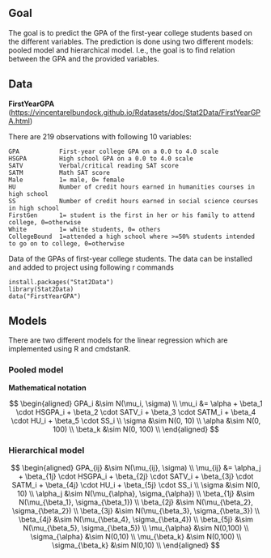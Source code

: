 ## Goal
The goal is to predict the GPA of the first-year college students based on the different variables. The prediction is done using two different models: pooled model and hierarchical model. I.e., the goal is to find relation between the GPA and the provided variables.

## Data
**FirstYearGPA** (https://vincentarelbundock.github.io/Rdatasets/doc/Stat2Data/FirstYearGPA.html)

There are 219 observations with following 10 variables:
```
GPA           First-year college GPA on a 0.0 to 4.0 scale
HSGPA         High school GPA on a 0.0 to 4.0 scale
SATV          Verbal/critical reading SAT score
SATM          Math SAT score
Male          1= male, 0= female
HU            Number of credit hours earned in humanities courses in high school
SS            Number of credit hours earned in social science courses in high school
FirstGen      1= student is the first in her or his family to attend college, 0=otherwise
White         1= white students, 0= others
CollegeBound  1=attended a high school where >=50% students intended to go on to college, 0=otherwise
```
Data of the GPAs of first-year college students. The data can be installed and added to project using following r commands
```
install.packages("Stat2Data")
library(Stat2Data)
data("FirstYearGPA")
```

## Models
There are two different models for the linear regression which are implemented using R and cmdstanR.

### Pooled model 

**Mathematical notation**

$$
\begin{aligned}
GPA_i &\sim N(\mu_i, \sigma) \\
\mu_i &= \alpha + \beta_1 \cdot HSGPA_i + \beta_2 \cdot SATV_i + \beta_3 \cdot SATM_i + \beta_4 \cdot HU_i + \beta_5 \cdot SS_i \\
\sigma &\sim N(0, 10) \\
\alpha &\sim N(0, 100) \\
\beta_k &\sim N(0, 100) \\
\end{aligned}
$$

### Hierarchical model 

$$
\begin{aligned}
GPA_{ij} &\sim N(\mu_{ij}, \sigma) \\
\mu_{ij} &= \alpha_j + \beta_{1j} \cdot HSGPA_i + \beta_{2j} \cdot SATV_i + \beta_{3j} \cdot SATM_i + \beta_{4j} \cdot HU_i + \beta_{5j} \cdot SS_i \\
\sigma &\sim N(0, 10) \\
\alpha_j &\sim N(\mu_{\alpha}, \sigma_{\alpha}) \\
\beta_{1j} &\sim N(\mu_{\beta_1}, \sigma_{\beta_1}) \\
\beta_{2j} &\sim N(\mu_{\beta_2}, \sigma_{\beta_2}) \\
\beta_{3j} &\sim N(\mu_{\beta_3}, \sigma_{\beta_3}) \\
\beta_{4j} &\sim N(\mu_{\beta_4}, \sigma_{\beta_4}) \\
\beta_{5j} &\sim N(\mu_{\beta_5}, \sigma_{\beta_5}) \\
\mu_{\alpha} &\sim N(0,100) \\
\sigma_{\alpha} &\sim N(0,10) \\
\mu_{\beta_k} &\sim N(0,100) \\
\sigma_{\beta_k} &\sim N(0,10) \\
\end{aligned}
$$
